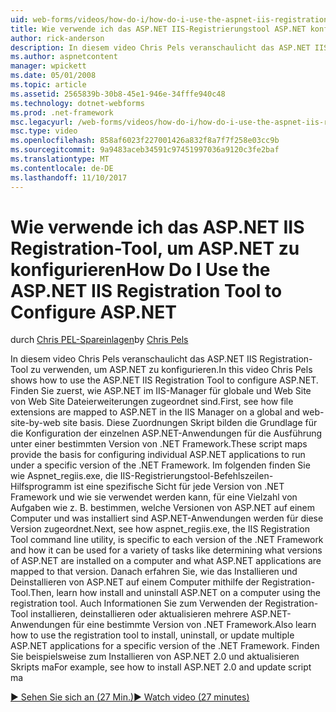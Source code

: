 ```yaml
---
uid: web-forms/videos/how-do-i/how-do-i-use-the-aspnet-iis-registration-tool-to-configure-aspnet
title: Wie verwende ich das ASP.NET IIS-Registrierungstool ASP.NET konfigurieren | Microsoft Docs
author: rick-anderson
description: In diesem video Chris Pels veranschaulicht das ASP.NET IIS Registration-Tool zu verwenden, um ASP.NET zu konfigurieren. Erstens finden Sie unter Zuordnung von Dateierweiterungen zu ASP.NET in der...
ms.author: aspnetcontent
manager: wpickett
ms.date: 05/01/2008
ms.topic: article
ms.assetid: 2565839b-30b8-45e1-946e-34fffe940c48
ms.technology: dotnet-webforms
ms.prod: .net-framework
msc.legacyurl: /web-forms/videos/how-do-i/how-do-i-use-the-aspnet-iis-registration-tool-to-configure-aspnet
msc.type: video
ms.openlocfilehash: 858af6023f227001426a832f8a7f7f258e03cc9b
ms.sourcegitcommit: 9a9483aceb34591c97451997036a9120c3fe2baf
ms.translationtype: MT
ms.contentlocale: de-DE
ms.lasthandoff: 11/10/2017
---
```

<a name="how-do-i-use-the-aspnet-iis-registration-tool-to-configure-aspnet"></a><span data-ttu-id="77d85-104">Wie verwende ich das ASP.NET IIS Registration-Tool, um ASP.NET zu konfigurieren</span><span class="sxs-lookup"><span data-stu-id="77d85-104">How Do I Use the ASP.NET IIS Registration Tool to Configure ASP.NET</span></span>
====================
<span data-ttu-id="77d85-105">durch [Chris PEL-Spareinlagen](https://twitter.com/chrispels)</span><span class="sxs-lookup"><span data-stu-id="77d85-105">by [Chris Pels](https://twitter.com/chrispels)</span></span>

<span data-ttu-id="77d85-106">In diesem video Chris Pels veranschaulicht das ASP.NET IIS Registration-Tool zu verwenden, um ASP.NET zu konfigurieren.</span><span class="sxs-lookup"><span data-stu-id="77d85-106">In this video Chris Pels shows how to use the ASP.NET IIS Registration Tool to configure ASP.NET.</span></span> <span data-ttu-id="77d85-107">Finden Sie zuerst, wie ASP.NET im IIS-Manager für globale und Web Site von Web Site Dateierweiterungen zugeordnet sind.</span><span class="sxs-lookup"><span data-stu-id="77d85-107">First, see how file extensions are mapped to ASP.NET in the IIS Manager on a global and web-site-by-web site basis.</span></span> <span data-ttu-id="77d85-108">Diese Zuordnungen Skript bilden die Grundlage für die Konfiguration der einzelnen ASP.NET-Anwendungen für die Ausführung unter einer bestimmten Version von .NET Framework.</span><span class="sxs-lookup"><span data-stu-id="77d85-108">These script maps provide the basis for configuring individual ASP.NET applications to run under a specific version of the .NET Framework.</span></span> <span data-ttu-id="77d85-109">Im folgenden finden Sie wie Aspnet\_regiis.exe, die IIS-Registrierungstool-Befehlszeilen-Hilfsprogramm ist eine spezifische Sicht für jede Version von .NET Framework und wie sie verwendet werden kann, für eine Vielzahl von Aufgaben wie z. B. bestimmen, welche Versionen von ASP.NET auf einem Computer und was installiert sind ASP.NET-Anwendungen werden für diese Version zugeordnet.</span><span class="sxs-lookup"><span data-stu-id="77d85-109">Next, see how aspnet\_regiis.exe, the IIS Registration Tool command line utility, is specific to each version of the .NET Framework and how it can be used for a variety of tasks like determining what versions of ASP.NET are installed on a computer and what ASP.NET applications are mapped to that version.</span></span> <span data-ttu-id="77d85-110">Danach erfahren Sie, wie das Installieren und Deinstallieren von ASP.NET auf einem Computer mithilfe der Registration-Tool.</span><span class="sxs-lookup"><span data-stu-id="77d85-110">Then, learn how install and uninstall ASP.NET on a computer using the registration tool.</span></span> <span data-ttu-id="77d85-111">Auch Informationen Sie zum Verwenden der Registration-Tool installieren, deinstallieren oder aktualisieren mehrere ASP.NET-Anwendungen für eine bestimmte Version von .NET Framework.</span><span class="sxs-lookup"><span data-stu-id="77d85-111">Also learn how to use the registration tool to install, uninstall, or update multiple ASP.NET applications for a specific version of the .NET Framework.</span></span> <span data-ttu-id="77d85-112">Finden Sie beispielsweise zum Installieren von ASP.NET 2.0 und aktualisieren Skripts ma</span><span class="sxs-lookup"><span data-stu-id="77d85-112">For example, see how to install ASP.NET 2.0 and update script ma</span></span>

[<span data-ttu-id="77d85-113">&#9654; Sehen Sie sich an (27 Min.)</span><span class="sxs-lookup"><span data-stu-id="77d85-113">&#9654; Watch video (27 minutes)</span></span>](https://channel9.msdn.com/Blogs/ASP-NET-Site-Videos/how-do-i-use-the-aspnet-iis-registration-tool-to-configure-aspnet)
